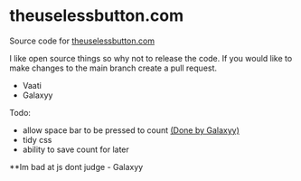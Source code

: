 # theuselessbutton.com
Source code for  [theuselessbutton.com](https://theuselessbutton.com
) 

I like open source things so why not to release the code.
If you would like to make changes to the main branch create a pull request.

- Vaati
- Galaxyy


Todo:
- allow space bar to be pressed to count [(Done by Galaxyy)](https://github.com/VaatiTheMinish/theuselessbutton.com/commit/cff76acfa575c7ea2e3e42250de845248c0eea31)
- tidy css
- ability to save count for later



**Im bad at js dont judge - Galaxyy
